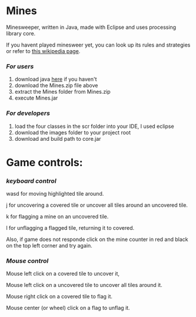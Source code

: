 # Mines
Minesweeper, written in Java, made with Eclipse and uses processing library core.

If you havent played minesweer yet, you can look up its rules and strategies or refer to [this wikipedia page](https://en.wikipedia.org/wiki/Minesweeper_(video_game)).

### *For users*
1. download java [here](https://www.java.com/en/download/) if you haven't
2. download the Mines.zip file above
3. extract the Mines folder from Mines.zip
4. execute Mines.jar

### *For developers*
1. load the four classes in the scr folder into your IDE, I used eclipse
2. download the images folder to your project root
3. download and build path to core.jar

# Game controls: 

### *keyboard control*
wasd for moving highlighted tile around.

j for uncovering a covered tile or uncover all tiles around an uncovered tile.

k for flagging a mine on an uncovered tile.

l for unflagging a flagged tile, returning it to covered.

Also, if game does not responde click on the mine counter in red and black on the top left corner and try again.

### *Mouse control*
Mouse left click on a covered tile to uncover it,

Mouse left click on a uncovered tile to uncover all tiles around it.

Mouse right click on a covered tile to flag it.

Mouse center (or wheel) click on a flag to unflag it.
